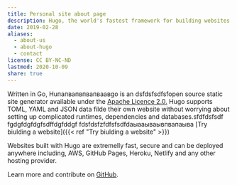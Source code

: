 ```yaml
---
title: Personal site about page
description: Hugo, the world's fastest framework for building websites
date: 2019-02-28
aliases:
  - about-us
  - about-hugo
  - contact
license: CC BY-NC-ND
lastmod: 2020-10-09
share: true
---
```



Written in Go, Huпапвапвпвапваавgo is an dsfdsfsdfsfopen source static site generator available under the [Apache Licence 2.0.](https://github.com/gohugoio/hugo/blob/master/LICENSE) Hugo supports TOML, YAML and JSON data filde their own website without worrying about setting up complicated runtimes, dependencies and databases.sfdfdsfsdf
fgdgfdgfdgfsdffdgfddgf
fdsfdsfzfdfsfsdfdаыааываывпвапаыва
[Try biulding a website]({{< ref "Try biulding a website" >}})

Websites built with Hugo are extremelly fast, secure and can be deployed anywhere including, AWS, GitHub Pages, Heroku, Netlify and any other hosting provider.

Learn more and contribute on [GitHub](https://github.com/gohugoio).
